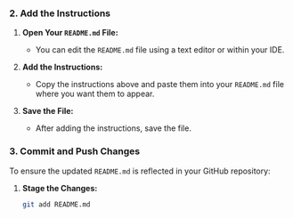 
### **2. Add the Instructions**

1. **Open Your `README.md` File:**
   - You can edit the `README.md` file using a text editor or within your IDE.

2. **Add the Instructions:**
   - Copy the instructions above and paste them into your `README.md` file where you want them to appear.

3. **Save the File:**
   - After adding the instructions, save the file.

### **3. Commit and Push Changes**

To ensure the updated `README.md` is reflected in your GitHub repository:

1. **Stage the Changes:**

   ```bash
   git add README.md
